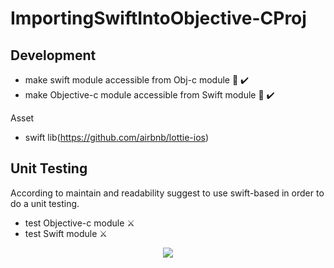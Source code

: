 # ImportingSwiftIntoObjective-CProj

## Development
- make swift module accessible from Obj-c module 🎉 ✔️
- make Objective-c module accessible from Swift module 🎉 ✔️

Asset
- swift lib(https://github.com/airbnb/lottie-ios)

## Unit Testing
According to maintain and readability suggest to use swift-based in order to do a unit testing.
- test Objective-c module ⚔️
- test Swift module ⚔️

<p align="center">
  <img src="https://user-images.githubusercontent.com/17498546/123288974-39d4d100-d53a-11eb-9ef3-493883a701b9.gif" />
</p>
